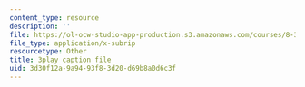 ```yaml
---
content_type: resource
description: ''
file: https://ol-ocw-studio-app-production.s3.amazonaws.com/courses/8-334-statistical-mechanics-ii-statistical-physics-of-fields-spring-2014/3d30f12a9a9493f83d20d69b8a0d6c3f_9WhnbTT_nS8.srt
file_type: application/x-subrip
resourcetype: Other
title: 3play caption file
uid: 3d30f12a-9a94-93f8-3d20-d69b8a0d6c3f
---
```

